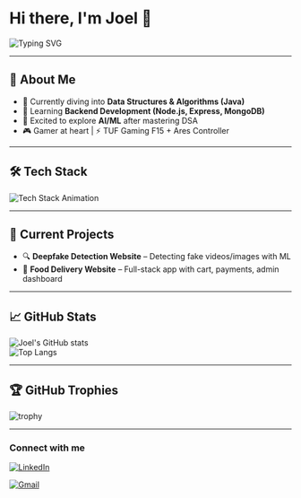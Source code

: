 # Hi there, I'm Joel 👋  

![Typing SVG](https://readme-typing-svg.herokuapp.com?font=Fira+Code&size=25&pause=1000&color=00C2FF&width=435&lines=3rd+Year+AI%2FML+Student;Aspiring+Software+Engineer;Future+MAANG+Dreamer)

---

## 🚀 About Me
- 🔭 Currently diving into **Data Structures & Algorithms (Java)**  
- 🌱 Learning **Backend Development (Node.js, Express, MongoDB)**  
- 🤖 Excited to explore **AI/ML** after mastering DSA  
- 🎮 Gamer at heart | ⚡ TUF Gaming F15 + Ares Controller  

---

## 🛠️ Tech Stack
![Tech Stack Animation](https://skillicons.dev/icons?i=java,js,html,css,tailwind,react,nodejs,express,mongodb,git,vscode,postman&perline=6)

---

## 📌 Current Projects
- 🔍 **Deepfake Detection Website** – Detecting fake videos/images with ML  
- 🍕 **Food Delivery Website** – Full-stack app with cart, payments, admin dashboard  

---

## 📈 GitHub Stats
![Joel's GitHub stats](https://github-readme-stats.vercel.app/api?username=Joel-Patankar&show_icons=true&theme=tokyonight)  
![Top Langs](https://github-readme-stats.vercel.app/api/top-langs/?username=Joel-Patankar&layout=compact&theme=tokyonight)

---

## 🏆 GitHub Trophies
![trophy](https://github-profile-trophy.vercel.app/?username=Joel-Patankar&theme=onedark)

---
### Connect with me
[![LinkedIn](https://img.shields.io/badge/LinkedIn-0077B5?style=for-the-badge&logo=linkedin&logoColor=white)](https://www.linkedin.com/in/joel-patankar-8a0654291)  

[![Gmail](https://img.shields.io/badge/Gmail-D14836?style=for-the-badge&logo=gmail&logoColor=white)](mailto:yourname@gmail.com)
  
